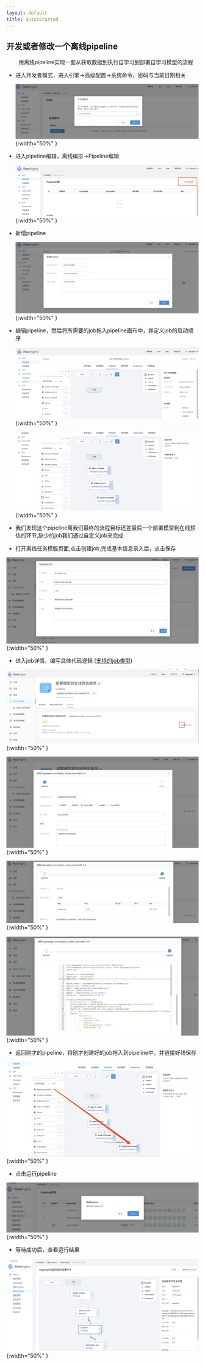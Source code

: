 ```yaml
---
layout: default
title: QuickStarted
---
```


## 开发或者修改一个离线pipeline
&emsp; &emsp;用离线pipeline实现一套从获取数据到执行自学习到部署自学习模型的流程

* 进入开发者模式，进入引擎->高级配置->系统命令，密码与当前日期相关

    ![open_debug](../assets/engine/open_debug.png){:width="50%" }

* 进入pipeline编辑，离线编排->Pipeline编辑

    ![pipeline_runtime_list](../assets/offline/pipeline_runtime_list.png){:width="50%" }

* 新增pipeline

    ![create_pipeline](../assets/offline/create_pipeline.png){:width="50%" }

* 编辑pipeline，然后将所需要的job拖入pipeline画布中，并定义job的启动顺序

    ![edit_pipeline](../assets/offline/edit_pipeline.png){:width="50%" }

    ![edit_pipeline2](../assets/offline/edit_pipeline2.png){:width="50%" }

* 我们发现这个pipeline离我们最终的流程目标还差最后一个部署模型到在线预估的环节,缺少的job我们通过自定义job来完成
* 打开离线任务模版页面,点击创建job,完成基本信息录入后，点击保存

![create_job](../assets/offline/create_job.png){:width="50%" }

* 进入job详情，编写具体代码逻辑 ([支持的job类型](../offline-pipeline/user_defined_param.md))

![edit_job](../assets/offline/edit_job.png){:width="50%" }

![edit_job_basic](../assets/offline/edit_job_basic.png){:width="50%" }

![edit_job_param](../assets/offline/edit_job_param.png){:width="50%" }

![edit_job_code](../assets/offline/edit_job_code.png){:width="50%" }

* 返回刚才的pipeline，将刚才创建好的job拖入到pipeline中，并链接好线保存

![edit_pipeline3](../assets/offline/edit_pipeline3.png){:width="50%" }

* 点击运行pipeline

![start_pipeline](../assets/offline/start_pipeline.png){:width="50%" }

* 等待成功后，查看运行结果

![view_pipeline](../assets/offline/view_pipeline.png){:width="50%" }

    
    
           